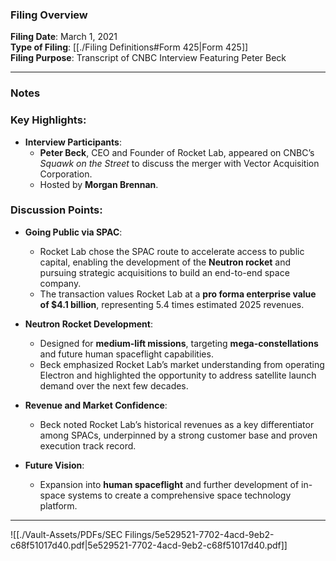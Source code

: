### Filing Overview

**Filing Date**: March 1, 2021  
**Type of Filing**: [[./Filing Definitions#Form 425|Form 425]]  
**Filing Purpose**: Transcript of CNBC Interview Featuring Peter Beck

---
### Notes

### Key Highlights:

- **Interview Participants**:
    - **Peter Beck**, CEO and Founder of Rocket Lab, appeared on CNBC’s _Squawk on the Street_ to discuss the merger with Vector Acquisition Corporation.
    - Hosted by **Morgan Brennan**.

### Discussion Points:

- **Going Public via SPAC**:
    
    - Rocket Lab chose the SPAC route to accelerate access to public capital, enabling the development of the **Neutron rocket** and pursuing strategic acquisitions to build an end-to-end space company.
    - The transaction values Rocket Lab at a **pro forma enterprise value of $4.1 billion**, representing 5.4 times estimated 2025 revenues.
- **Neutron Rocket Development**:
    
    - Designed for **medium-lift missions**, targeting **mega-constellations** and future human spaceflight capabilities.
    - Beck emphasized Rocket Lab’s market understanding from operating Electron and highlighted the opportunity to address satellite launch demand over the next few decades.
- **Revenue and Market Confidence**:
    
    - Beck noted Rocket Lab’s historical revenues as a key differentiator among SPACs, underpinned by a strong customer base and proven execution track record.
- **Future Vision**:
    
    - Expansion into **human spaceflight** and further development of in-space systems to create a comprehensive space technology platform.

---

![[./Vault-Assets/PDFs/SEC Filings/5e529521-7702-4acd-9eb2-c68f51017d40.pdf|5e529521-7702-4acd-9eb2-c68f51017d40.pdf]]